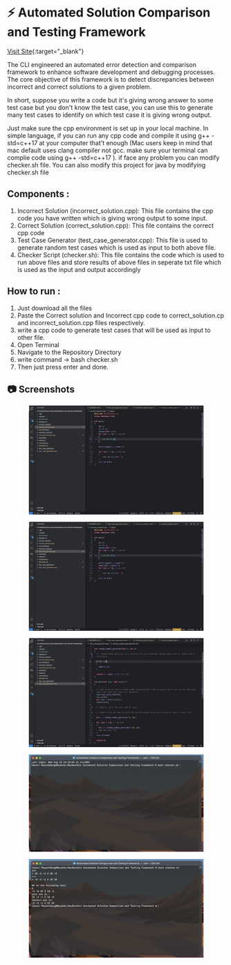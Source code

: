 # :zap: Automated Solution Comparison and Testing Framework
[Visit Site](https://automated-solution-comparison-and-testing-framework.streamlit.app/){:target="_blank"}

The CLI engineered an automated error detection and comparison framework to enhance software development and debugging processes. The core objective of this framework is to detect discrepancies between incorrect and correct solutions to a given problem. 

In short, suppose you write a code but it's giving wrong answer to some test case but you don't know the test case, you can use this to generate many test cases to identify on which test case it is giving wrong output. 

Just make sure the cpp environment is set up in your local machine. In simple language, if you can run any cpp code and compile it using g++ -std=c++17 at your computer that't enough (Mac users keep in mind that mac default uses clang compiler not gcc. make sure your terminal can complie code using g++ -std=c++17 ). if face any problem you can modify checker.sh file. You can also modify this project for java by modifying checker.sh file

## Components :
1. Incorrect Solution (incorrect_solution.cpp):
    This file contains the cpp code you have written which is giving wrong output to some input.
2. Correct Solution (correct_solution.cpp):
    This file contains the correct cpp code
3. Test Case Generator (test_case_generator.cpp):
    This file is used to generate random test cases which is used as input to both above file.
4. Checker Script (checker.sh): 
    This file contains the code which is used to run above files and store results of above files in seperate txt file which is used as the input and output accordingly

 ## How to run :

1. Just download all the files 
2. Paste the Correct solution and Incorrect cpp code to correct_solution.cp and incorrect_solution.cpp files respectively.
3. write a cpp code to generate test cases that will be used as input to other file.
4. Open Terminal
5. Navigate to the Repository Directory
6. write command ->  bash checker.sh
7. Then just press enter and done.

## :camera: Screenshots

<p align="center">
    <img alt="Home screen" src="./screenshots/Screenshot.png" width="80%"/>
</p>

<p align="center">
    <img alt="Home screen" src="./screenshots/Screenshot 1.png" width="80%"/>
</p>

<p align="center">
    <img alt="Home screen" src="./screenshots/Screenshot 2.png" width="80%"/>
</p>

<p align="center">
    <img alt="Home screen" src="./screenshots/Screenshot 3.png" width="80%"/>
</p>

<p align="center">
    <img alt="Home screen" src="./screenshots/Screenshot 4.png" width="80%"/>
</p>






